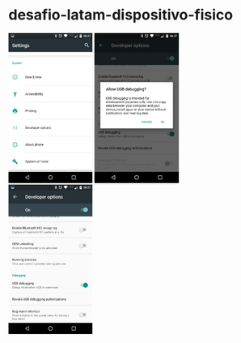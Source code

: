 # desafio-latam-dispositivo-fisico

<img src="img/1.png" width=33% />
<img src="img/2.png" width=33% />
<img src="img/3.png" width=33% />

